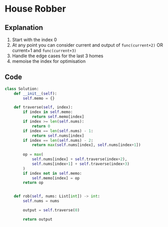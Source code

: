 # House Robber

## Explanation
1. Start with the index 0
2. At any point you can consider current and output of `func(current+2)` OR current+1 and `func(current+3)`
3. Handle the edge cases for the last 3 homes
4. memoise the index for optimisation

## Code
```python
class Solution:
    def __init__(self):
        self.memo = {}

    def traverse(self, index):
        if index in self.memo:
            return self.memo[index]
        if index >= len(self.nums):
            return 0
        if index == len(self.nums) - 1:
            return self.nums[index]
        if index == len(self.nums) - 2:
            return max(self.nums[index], self.nums[index+1])
        
        op = max(
            self.nums[index] + self.traverse(index+2),
            self.nums[index+1] + self.traverse(index+3)
        )
        if index not in self.memo:
            self.memo[index] = op
        return op


    def rob(self, nums: List[int]) -> int:
        self.nums = nums

        output = self.traverse(0)

        return output
```